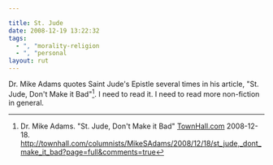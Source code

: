 ```yaml
---

title: St. Jude
date: 2008-12-19 13:22:32
tags:
  - ", "morality-religion
  - ", "personal
layout: rut
---
```


Dr. Mike Adams quotes Saint Jude's Epistle several times in his article, "St. Jude, Don't Make it Bad"[^200812191].  I need to read it.  I need to read more non-fiction in general. 

[^200812191]: Dr. Mike Adams. "St. Jude, Don't Make it Bad" [TownHall.com](http://www.townhall.com) 2008-12-18. <http://townhall.com/columnists/MikeSAdams/2008/12/18/st_jude,_dont_make_it_bad?page=full&comments=true>

